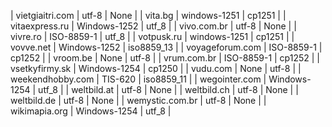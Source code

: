 | vietgiaitri.com | utf-8 | None |
| vita.bg | windows-1251 | cp1251 |
| vitaexpress.ru | Windows-1252 | utf_8 |
| vivo.com.br | utf-8 | None |
| vivre.ro | ISO-8859-1 | utf_8 |
| votpusk.ru | windows-1251 | cp1251 |
| vovve.net | Windows-1252 | iso8859_13 |
| voyageforum.com | ISO-8859-1 | cp1252 |
| vroom.be | None | utf-8 |
| vrum.com.br | ISO-8859-1 | cp1252 |
| vsetkyfirmy.sk | Windows-1254 | cp1250 |
| vudu.com | None | utf-8 |
| weekendhobby.com | TIS-620 | iso8859_11 |
| wegointer.com | Windows-1254 | utf_8 |
| weltbild.at | utf-8 | None |
| weltbild.ch | utf-8 | None |
| weltbild.de | utf-8 | None |
| wemystic.com.br | utf-8 | None |
| wikimapia.org | Windows-1254 | utf_8 |
